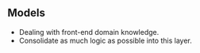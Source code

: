 ## Models

- Dealing with front-end domain knowledge.
- Consolidate as much logic as possible into this layer.
